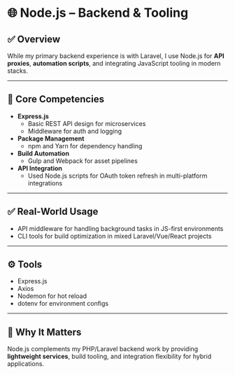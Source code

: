 # 🌐 Node.js – Backend & Tooling

## ✅ Overview
While my primary backend experience is with Laravel, I use Node.js for **API proxies**, **automation scripts**, and integrating JavaScript tooling in modern stacks.

---

## 🔧 Core Competencies
- **Express.js**
    - Basic REST API design for microservices
    - Middleware for auth and logging
- **Package Management**
    - npm and Yarn for dependency handling
- **Build Automation**
    - Gulp and Webpack for asset pipelines
- **API Integration**
    - Used Node.js scripts for OAuth token refresh in multi-platform integrations

---

## ✅ Real-World Usage
- API middleware for handling background tasks in JS-first environments
- CLI tools for build optimization in mixed Laravel/Vue/React projects

---

## ⚙️ Tools
- Express.js
- Axios
- Nodemon for hot reload
- dotenv for environment configs

---

## 🧠 Why It Matters
Node.js complements my PHP/Laravel backend work by providing **lightweight services**, build tooling, and integration flexibility for hybrid applications.
